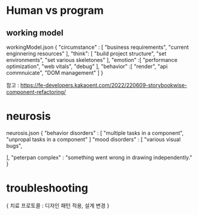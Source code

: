 # Human vs program
## working model
workingModel.json
{
  "circumstance" : \[
	  "business requirements",
	  "current enginnering resources"
  \],
  "think": \[
	  "build project structure",
	  "set environments",
	  "set various skeletones"
  \],
  "emotion" :\[
    "performance optimization",
    "web vitals",
    "debug"
  \],
  "behavior" :\[
	  "render",
	  "api commnuicate",
	  "DOM management"
  \]
}

참고 : 
https://fe-developers.kakaoent.com/2022/220609-storybookwise-component-refactoring/
# neurosis
neurosis.json
{
  "behavior disorders" : \[
    "multiple tasks in a component",
    "unpropal tasks in a component"
    \]
  "mood disorders" : \[
    "various visual bugs",
    
  \],
  "peterpan complex" : "something went wrong in drawing independently."
}

# troubleshooting
{
  치료 프로토콜 : 디자인 패턴 적용, 설계 변경
}